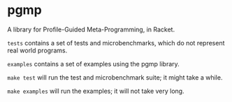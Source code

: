 pgmp
====

A library for Profile-Guided Meta-Programming, in Racket.

`tests` contains a set of tests and microbenchmarks, which do not
represent real world programs.

`examples` contains a set of examples using the pgmp library.

`make test` will run the test and microbenchmark suite; it might take a
while.

`make examples` will run the examples; it will not take very long.
